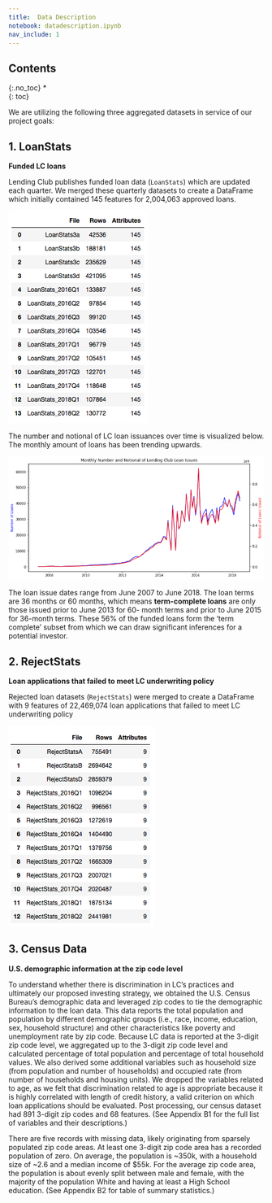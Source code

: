```yaml
---
title:  Data Description
notebook: datadescription.ipynb
nav_include: 1
---
```


## Contents
{:.no_toc}
*  
{: toc}




We are utilizing the following three aggregated datasets in service of our project goals:

## 1. LoanStats
**Funded LC loans**

Lending Club publishes funded loan data (`LoanStats`) which are updated each quarter. We merged these quarterly datasets to create a DataFrame which initially contained 145 features for 2,004,063 approved loans.






![png](datadescription_files/datadescription_5_0.png)



The number and notional of LC loan issuances over time is visualized below. The monthly amount of loans has been trending upwards.






![png](datadescription_files/datadescription_7_0.png)



The loan issue dates range from June 2007 to June 2018. The loan terms are 36 months or 60 months, which means **term-complete loans** are only those issued prior to June 2013 for 60- month terms and prior to June 2015 for 36-month terms. These 56% of the funded loans form the ‘term complete’ subset from which we can draw significant inferences for a potential investor.

## 2. RejectStats
**Loan applications that failed to meet LC underwriting policy**

Rejected loan datasets (`RejectStats`) were merged to create a DataFrame with 9 features of 22,469,074 loan applications that failed to meet LC underwriting policy






![png](datadescription_files/datadescription_11_0.png)



## 3. Census Data
**U.S. demographic information at the zip code level**

To understand whether there is discrimination in LC’s practices and ultimately our proposed investing strategy, we obtained the U.S. Census Bureau’s demographic data and leveraged zip codes to tie the demographic information to the loan data. This data reports the total population and population by different demographic groups (i.e., race, income, education, sex, household structure) and other characteristics like poverty and unemployment rate by zip code. Because LC data is reported at the 3-digit zip code level, we aggregated up to the 3-digit zip code level and calculated percentage of total population and percentage of total household values. We also derived some additional variables such as household size (from population and number of households) and occupied rate (from number of households and housing units). We dropped the variables related to age, as we felt that discrimination related to age is appropriate because it is highly correlated with length of credit history, a valid criterion on which loan applications should be evaluated. Post processing, our census dataset had 891 3-digit zip codes and 68 features. (See Appendix B1 for the full list of variables and their descriptions.)

There are five records with missing data, likely originating from sparsely populated zip code areas. At least one 3-digit zip code area has a recorded population of zero. On average, the population is ~350k, with a household size of ~2.6 and a median income of $55k. For the average zip code area, the population is about evenly split between male and female, with the majority of the population White and having at least a High School education. (See Appendix B2 for table of summary statistics.)
